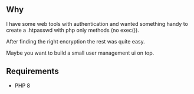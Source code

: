 ## Why

I have some web tools with authentication and wanted  something handy to create a .htpasswd with php only methods (no exec()).

After finding the right encryption the rest was quite easy.

Maybe you want to build a small user management ui on top.

## Requirements

* PHP 8

